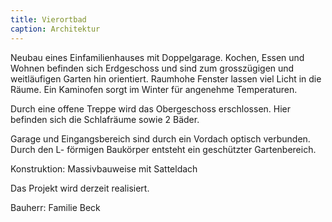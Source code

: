 ```yaml
---
title: Vierortbad
caption: Architektur
---
```


Neubau eines Einfamilienhauses mit Doppelgarage. Kochen, Essen und Wohnen befinden sich Erdgeschoss und sind zum grosszügigen und weitläufigen Garten hin orientiert. Raumhohe Fenster lassen viel Licht in die Räume. Ein Kaminofen sorgt im Winter für angenehme Temperaturen.

Durch eine offene Treppe wird das Obergeschoss erschlossen. Hier befinden sich die Schlafräume sowie 2 Bäder.

Garage und Eingangsbereich sind durch ein Vordach optisch verbunden. Durch den L- förmigen Baukörper entsteht ein geschützter Gartenbereich.

Konstruktion: Massivbauweise mit Satteldach

Das Projekt wird derzeit realisiert.

Bauherr: Familie Beck